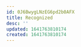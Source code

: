 ```yaml
---
id: 0J6BwygLNzEG6pd2b0AFX
title: Recognized
desc: ''
updated: 1641763810174
created: 1641763810174
---
```




